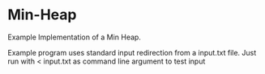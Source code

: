 # Min-Heap

Example Implementation of a Min Heap. 

Example program uses standard input redirection from a input.txt file. 
Just run with < input.txt as command line argument to test input
